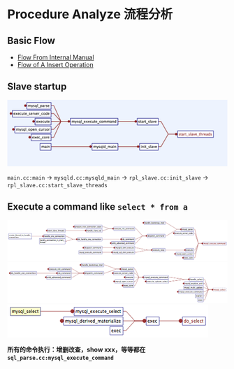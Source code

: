 # Procedure Analyze 流程分析

## Basic Flow
- [Flow From Internal Manual](https://dev.mysql.com/doc/internals/en/guided-tour-flow.html)
- [Flow of A Insert Operation](https://dev.mysql.com/doc/internals/en/guided-tour-skeleton.html)

## Slave startup
![start_slave_thread](docLux/start_slave_thread.png)

`main.cc:main` -> `mysqld.cc:mysqld_main` -> `rpl_slave.cc:init_slave` -> `rpl_slave.cc:start_slave_threads`


## Execute a command like `select * from a`
![command execute](docLux/mysql_execute_command.png)
![select 1](docLux/CalledBy-mysql_select.png)
![select 2](docLux/CalledBy-do_select.png)

__所有的命令执行：增删改查，show xxx，等等都在`sql_parse.cc:mysql_execute_command`__



